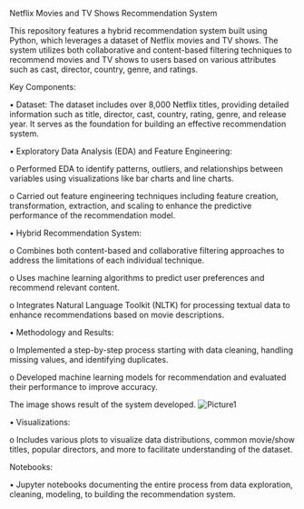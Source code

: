  Netflix Movies and TV Shows Recommendation System

This repository features a hybrid recommendation system built using Python, which leverages a dataset of Netflix movies and TV shows. The system utilizes both collaborative and content-based filtering techniques to recommend movies and TV shows to users based on various attributes such as cast, director, country, genre, and ratings.

Key Components:

•	Dataset: The dataset includes over 8,000 Netflix titles, providing detailed information such as title, director, cast, country, rating, genre, and release year. It serves as the foundation for building an effective recommendation system.

•	Exploratory Data Analysis (EDA) and Feature Engineering:

o	Performed EDA to identify patterns, outliers, and relationships between variables using visualizations like bar charts and line charts.

o	Carried out feature engineering techniques including feature creation, transformation, extraction, and scaling to enhance the predictive performance of the recommendation model.

•	Hybrid Recommendation System:

o	Combines both content-based and collaborative filtering approaches to address the limitations of each individual technique.

o	Uses machine learning algorithms to predict user preferences and recommend relevant content.

o	Integrates Natural Language Toolkit (NLTK) for processing textual data to enhance recommendations based on movie descriptions.

•	Methodology and Results:

o	Implemented a step-by-step process starting with data cleaning, handling missing values, and identifying duplicates.

o	Developed machine learning models for recommendation and evaluated their performance to improve accuracy.

The image shows result of the system developed.
![Picture1](https://github.com/user-attachments/assets/8bab9a42-6b67-4bb9-986a-b5a4d181b77f)

•	Visualizations:

o	Includes various plots to visualize data distributions, common movie/show titles, popular directors, and more to facilitate understanding of the dataset.

Notebooks:

•	Jupyter notebooks documenting the entire process from data exploration, cleaning, modeling, to building the recommendation system.
